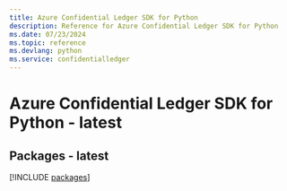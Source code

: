 ```yaml
---
title: Azure Confidential Ledger SDK for Python
description: Reference for Azure Confidential Ledger SDK for Python
ms.date: 07/23/2024
ms.topic: reference
ms.devlang: python
ms.service: confidentialledger
---
```

# Azure Confidential Ledger SDK for Python - latest
## Packages - latest
[!INCLUDE [packages](confidential-ledger-index.md)]